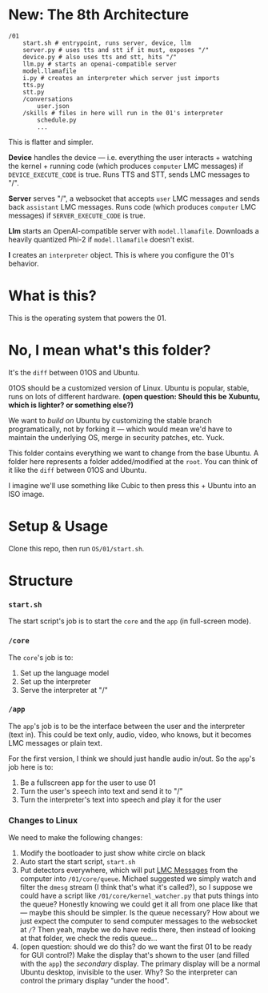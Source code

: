 # New: The 8th Architecture

```
/01
    start.sh # entrypoint, runs server, device, llm
    server.py # uses tts and stt if it must, exposes "/"
    device.py # also uses tts and stt, hits "/"
    llm.py # starts an openai-compatible server
    model.llamafile
    i.py # creates an interpreter which server just imports
    tts.py
    stt.py
    /conversations
        user.json
    /skills # files in here will run in the 01's interpreter
        schedule.py
        ...
```

This is flatter and simpler.

**Device** handles the device — i.e. everything the user interacts + watching the kernel + running code (which produces `computer` LMC messages) if `DEVICE_EXECUTE_CODE` is true. Runs TTS and STT, sends LMC messages to "/".

**Server** serves "/", a websocket that accepts `user` LMC messages and sends back `assistant` LMC messages. Runs code (which produces `computer` LMC messages) if `SERVER_EXECUTE_CODE` is true.

**Llm** starts an OpenAI-compatible server with `model.llamafile`. Downloads a heavily quantized Phi-2 if `model.llamafile` doesn't exist.

**I** creates an `interpreter` object. This is where you configure the 01's behavior.

# What is this?

This is the operating system that powers the 01.

# No, I mean what's this folder?

It's the `diff` between 01OS and Ubuntu.

01OS should be a customized version of Linux. Ubuntu is popular, stable, runs on lots of different hardware. **(open question: Should this be Xubuntu, which is lighter? or something else?)**

We want to _build on_ Ubuntu by customizing the stable branch programatically, not by forking it — which would mean we'd have to maintain the underlying OS, merge in security patches, etc. Yuck.

This folder contains everything we want to change from the base Ubuntu. A folder here represents a folder added/modified at the `root`. You can think of it like the `diff` between 01OS and Ubuntu.

I imagine we'll use something like Cubic to then press this + Ubuntu into an ISO image.

# Setup & Usage

Clone this repo, then run `OS/01/start.sh`.

# Structure

### `start.sh`

The start script's job is to start the `core` and the `app` (in full-screen mode).

### `/core`

The `core`'s job is to:

1. Set up the language model
2. Set up the interpreter
3. Serve the interpreter at "/"

### `/app`

The `app`'s job is to be the interface between the user and the interpreter (text in). This could be text only, audio, video, who knows, but it becomes LMC messages or plain text.

For the first version, I think we should just handle audio in/out. So the `app`'s job here is to:

1. Be a fullscreen app for the user to use 01
2. Turn the user's speech into text and send it to "/"
3. Turn the interpreter's text into speech and play it for the user

### Changes to Linux

We need to make the following changes:

1. Modify the bootloader to just show white circle on black
2. Auto start the start script, `start.sh`
3. Put detectors everywhere, which will put [LMC Messages](https://docs.openinterpreter.com/protocols/lmc-messages) from the computer into `/01/core/queue`. Michael suggested we simply watch and filter the `dmesg` stream (I think that's what it's called?), so I suppose we could have a script like `/01/core/kernel_watcher.py` that puts things into the queue? Honestly knowing we could get it all from one place like that— maybe this should be simpler. Is the queue necessary? How about we just expect the computer to send computer messages to the websocket at `/`? Then yeah, maybe we do have redis there, then instead of looking at that folder, we check the redis queue...
4. (open question: should we do this? do we want the first 01 to be ready for GUI control?) Make the display that's shown to the user (and filled with the `app`) the _secondary_ display. The primary display will be a normal Ubuntu desktop, invisible to the user. Why? So the interpreter can control the primary display "under the hood".
